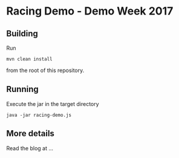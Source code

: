 Racing Demo - Demo Week 2017
===

Building
---

Run

    mvn clean install

from the root of this repository.


Running
---

Execute the jar in the target directory

    java -jar racing-demo.js


More details
---

Read the blog at ...